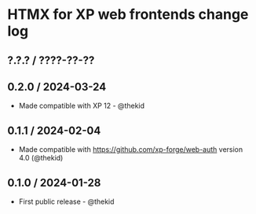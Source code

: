 HTMX for XP web frontends change log
====================================

## ?.?.? / ????-??-??

## 0.2.0 / 2024-03-24

* Made compatible with XP 12 - @thekid

## 0.1.1 / 2024-02-04

* Made compatible with https://github.com/xp-forge/web-auth version 4.0
  (@thekid)

## 0.1.0 / 2024-01-28

* First public release - @thekid
